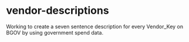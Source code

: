 # vendor-descriptions

Working to create a seven sentence description for every Vendor_Key on BGOV by using government spend data.
